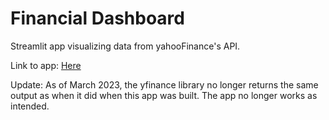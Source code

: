 # Financial Dashboard
Streamlit app visualizing data from yahooFinance's API.

Link to app: [Here](https://cerudaria-yahoofinance-financialdashboard-6np4g3.streamlit.app/)

Update: As of March 2023, the yfinance library no longer returns the same output as when it did when this app was built. The app no longer works as intended.
